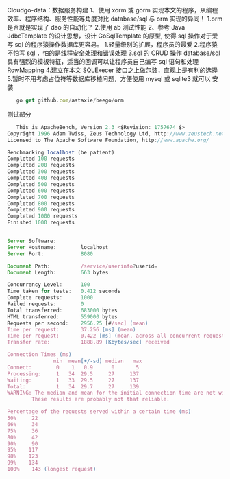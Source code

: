 Cloudgo-data：数据服务构建
1、使用 xorm 或 gorm 实现本文的程序，从编程效率、程序结构、服务性能等角度对比 database/sql 与 orm 实现的异同！
1.orm 是否就是实现了 dao 的自动化？
2.使用 ab 测试性能
2、参考 Java JdbcTemplate 的设计思想，设计 GoSqlTemplate 的原型, 使得 sql 操作对于爱写 sql 的程序猿操作数据库更容易。
1.轻量级别的扩展，程序员的最爱
2.程序猿不怕写 sql ，怕的是线程安全处理和错误处理
3.sql 的 CRUD 操作 database/sql 具有强烈的模板特征，适当的回调可以让程序员自己编写 sql 语句和处理 RowMapping
4.建立在本文 SQLExecer 接口之上做包装，直观上是有利的选择
5.暂时不用考虑占位符等数据库移植问题，方便使用 mysql 或 sqlite3 就可以
安装

```javascript
   go get github.com/astaxie/beego/orm
```

测试部分

```javascript
   This is ApacheBench, Version 2.3 <$Revision: 1757674 $>
Copyright 1996 Adam Twiss, Zeus Technology Ltd, http://www.zeustech.net/
Licensed to The Apache Software Foundation, http://www.apache.org/

Benchmarking localhost (be patient)
Completed 100 requests
Completed 200 requests
Completed 300 requests
Completed 400 requests
Completed 500 requests
Completed 600 requests
Completed 700 requests
Completed 800 requests
Completed 900 requests
Completed 1000 requests
Finished 1000 requests


Server Software:        
Server Hostname:        localhost
Server Port:            8080

Document Path:          /service/userinfo?userid=
Document Length:        663 bytes

Concurrency Level:      100
Time taken for tests:   0.412 seconds
Complete requests:      1000
Failed requests:        0
Total transferred:      683000 bytes
HTML transferred:       559000 bytes
Requests per second:    2956.25 [#/sec] (mean)
Time per request:       37.256 [ms] (mean)
Time per request:       0.422 [ms] (mean, across all concurrent requests)
Transfer rate:          1888.89 [Kbytes/sec] received

Connection Times (ms)
               min  mean[+/-sd] median   max
Connect:        0    1   0.9      0       5
Processing:     1   34  29.5     27     137
Waiting:        1   33  29.5     27     137
Total:          1   34  29.7     27     139
WARNING: The median and mean for the initial connection time are not within a normal deviation
        These results are probably not that reliable.

Percentage of the requests served within a certain time (ms)
50%     22
66%     34
75%     36
80%     42
90%     90
95%    117
98%    123
99%    134
100%    143 (longest request)
```
